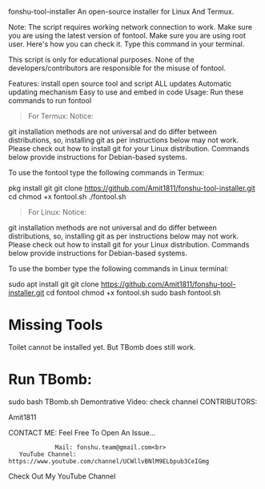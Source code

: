 fonshu-tool-installer
An open-source installer for Linux And Termux.


Note:
The script requires working network connection to work.
Make sure you are using the latest version of fontool.
Make sure you are using root user.
Here's how you can check it. Type this command in your terminal.

This script is only for educational purposes.
None of the developers/contributors are responsible for the misuse of fontool.

Features:
install open source tool and script
ALL updates
Automatic updating mechanism
Easy to use and embed in code
Usage:
Run these commands to run fontool

> For Termux:
Notice:

git installation methods are not universal and do differ between distributions, so, installing git as per instructions below may not work. Please check out how to install git for your Linux distribution. Commands below provide instructions for Debian-based systems.

To use the fontool type the following commands in Termux:

pkg install git
git clone https://github.com/Amit1811/fonshu-tool-installer.git
cd 
chmod +x fontool.sh
./fontool.sh
> For Linux:
Notice:

git installation methods are not universal and do differ between distributions, so, installing git as per instructions below may not work. Please check out how to install git for your Linux distribution. Commands below provide instructions for Debian-based systems.

To use the bomber type the following commands in Linux terminal:

sudo apt install git
git clone https://github.com/Amit1811/fonshu-tool-installer.git
cd fontool
chmod +x fontool.sh
sudo bash fontool.sh


# Missing Tools

Toilet cannot be installed yet. But TBomb does still work.

# Run TBomb:

sudo bash TBomb.sh
Demontrative Video:
check channel
CONTRIBUTORS:

Amit1811

CONTACT ME:
Feel Free To Open An Issue...

                 Mail: fonshu.team@gmail.com<br>
       YouTube Channel: https://www.youtube.com/channel/UCWllvBNlM9ELbpub3CeIGmg
Check Out My YouTube Channel
